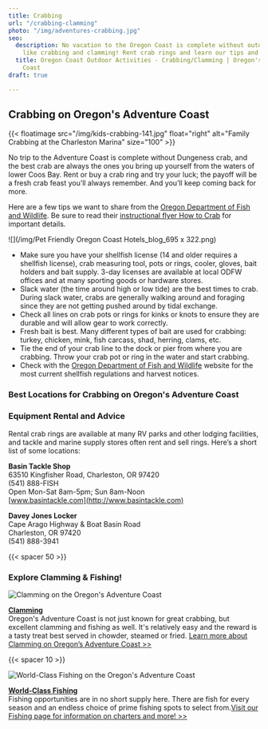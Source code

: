 ```yaml
---
title: Crabbing
url: "/crabbing-clamming"
photo: "/img/adventures-crabbing.jpg"
seo:
  description: No vacation to the Oregon Coast is complete without outdoor activities
    like crabbing and clamming! Rent crab rings and learn our tips and tricks!
  title: Oregon Coast Outdoor Activities - Crabbing/Clamming | Oregon's Adventure
    Coast
draft: true

---
```

## Crabbing on Oregon's Adventure Coast

{{< floatimage src="/img/kids-crabbing-141.jpg" float="right" alt="Family Crabbing at the Charleston Marina" size="100" >}}

No trip to the Adventure Coast is complete without Dungeness crab, and the best crab are always the ones you bring up yourself from the waters of lower Coos Bay. Rent or buy a crab ring and try your luck; the payoff will be a fresh crab feast you’ll always remember. And you’ll keep coming back for more.

Here are a few tips we want to share from the [Oregon Department of Fish and Wildlife](https://myodfw.com/articles/how-crab). Be sure to read their [instructional flyer How to Crab](https://www.dfw.state.or.us/resources/fishing/docs/CrabbingFlyer.pdf) for important details.

![](/img/Pet Friendly Oregon Coast Hotels_blog_695 x 322.png)

* Make sure you have your shellfish license (14 and older requires a shellfish license), crab measuring tool, pots or rings, cooler, gloves, bait holders and bait supply. 3-day licenses are available at local ODFW offices and at many sporting goods or hardware stores.
* Slack water (the time around high or low tide) are the best times to crab. During slack water, crabs are generally walking around and foraging since they are not getting pushed around by tidal exchange.
* Check all lines on crab pots or rings for kinks or knots to ensure they are durable and will allow gear to work correctly.
* Fresh bait is best. Many different types of bait are used for crabbing: turkey, chicken, mink, fish carcass, shad, herring, clams, etc.
* Tie the end of your crab line to the dock or pier from where you are crabbing. Throw your crab pot or ring in the water and start crabbing.
* Check with the [Oregon Department of Fish and Wildlife](https://myodfw.com/crabbing-clamming) website for the most current shellfish regulations and harvest notices.

### Best Locations for Crabbing on Oregon's Adventure Coast

### Equipment Rental and Advice

Rental crab rings are available at many RV parks and other lodging facilities, and tackle and marine supply stores often rent and sell rings. Here’s a short list of some locations:

**Basin Tackle Shop**  
63510 Kingfisher Road, Charleston, OR 97420  
(541) 888-FISH  
Open Mon-Sat 8am-5pm; Sun 8am-Noon  
[www.basintackle.com](http://www.basintackle.com)

**Davey Jones Locker**  
Cape Arago Highway & Boat Basin Road  
Charleston, OR 97420  
(541) 888-3941

{{< spacer 50 >}}

### Explore Clamming & Fishing!<br>

<div class="trip-idea-thumbnail"> <img src="/img/thumbnail-clamming-4px-line.jpg" alt="Clamming on the Oregon's Adventure Coast"></div>

[**Clamming**](/clamming)  
Oregon's Adventure Coast is not just known for great crabbing, but excellent clamming and fishing as well. It's relatively easy and the reward is a tasty treat best served in chowder, steamed or fried. [Learn more about Clamming on Oregon’s Adventure Coast >>](/clamming)

<div class="clearfix"></div>

{{< spacer 10 >}}

<div class="trip-idea-thumbnail"> <img src="/img/thumbnail-fishing-4px-line.jpg" alt="World-Class Fishing on the Oregon's Adventure Coast"></div>

[**World-Class Fishing**](/fishing)  
Fishing opportunities are in no short supply here. There are fish for every season and an endless choice of prime fishing spots to select from.[Visit our Fishing page for information on charters and more! >>](/fishing)